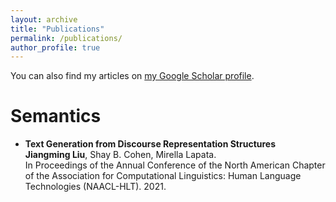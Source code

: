 ```yaml
---
layout: archive
title: "Publications"
permalink: /publications/
author_profile: true
---
```


You can also find my articles on <a href="https://scholar.google.com/citations?user=8kOZVRsAAAAJ&hl=en">my Google Scholar profile</a>.

Semantics
=====


* <b>Text Generation from Discourse Representation Structures</b> <br/>
<strong>Jiangming Liu</strong>, Shay B. Cohen, Mirella Lapata.  <br/>
In Proceedings of the Annual Conference of the North American Chapter of the Association for Computational Linguistics: Human Language Technologies (NAACL-HLT). 2021.	
